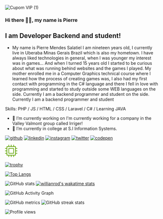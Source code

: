 ![Cupom VIP (1)](https://user-images.githubusercontent.com/63386178/114952729-41d30f00-9e2d-11eb-958d-4d86c5298da5.png)

### Hi there 👋🏾, my name is Pierre
## I am Developer Backend and student!

* My name is Pierre Mendes Salatiel I am nineteen years old, I currently live in Uberaba Minas Gerais Brazil which is also my hometown. I have always liked technologies in general, when I was younger my interest was in games... And when I turned 15 years old I started to be curious about what was running behind websites and the games I played. My mother enrolled me in a Computer Graphics technical course where I learned how the process of creating games was, I also had my first contact with programming in the C# language and there I fell in love with programming and started to study outside some WEB languages on the side. Currently I am a backend programmer and student on the side. Currently I am a backend programmer and student  

Skills: PHP / JS / HTML / CSS / Laravel /  C# / Learning JAVA

- 🔭 I’m currently working on I'm currently working for a company in the Valley Valmont group called Irriger! 
- 🌱 I’m currently in college at S.I Information Systems. 

[<img src='https://cdn.jsdelivr.net/npm/simple-icons@3.0.1/icons/github.svg' alt='github' height='40'>](https://github.com/Pierre-Mendes)  [<img src='https://cdn.jsdelivr.net/npm/simple-icons@3.0.1/icons/linkedin.svg' alt='linkedin' height='40'>](https://www.linkedin.com/in/pierre-mendes-salatiel-ba9822167/)  [<img src='https://cdn.jsdelivr.net/npm/simple-icons@3.0.1/icons/instagram.svg' alt='instagram' height='40'>](https://www.instagram.com/pierremendess/)  [<img src='https://cdn.jsdelivr.net/npm/simple-icons@3.0.1/icons/twitter.svg' alt='twitter' height='40'>](https://twitter.com/ErrePi3_14R)  [<img src='https://cdn.jsdelivr.net/npm/simple-icons@3.0.1/icons/codepen.svg' alt='codepen' height='40'>](https://codepen.io/pierre-mendes)  

<a href='https://docs.github.com/en/developers'><img src='https://raw.githubusercontent.com/acervenky/animated-github-badges/master/assets/devbadge.gif' width='40' height='40'></a> 

[![trophy](https://github-profile-trophy.vercel.app/?username=Pierre-Mendes)](https://github.com/ryo-ma/github-profile-trophy)

[![Top Langs](https://github-readme-stats.vercel.app/api/top-langs/?username=Pierre-Mendes)](https://github.com/anuraghazra/github-readme-stats)

![GitHub stats](https://github-readme-stats.vercel.app/api?username=Pierre-Mendes&show_icons=true&count_private=true)   [![willianrod's wakatime stats](https://github-readme-stats.vercel.app/api/wakatime?username=pierremendess)](https://github.com/anuraghazra/github-readme-stats)

![GitHub Activity Graph](https://activity-graph.herokuapp.com/graph?username=Pierre-Mendes)  

![GitHub metrics](https://metrics.lecoq.io/Pierre-Mendes) ![GitHub streak stats](https://github-readme-streak-stats.herokuapp.com/?user=Pierre-Mendes) 

![Profile views](https://gpvc.arturio.dev/Pierre-Mendes)  
